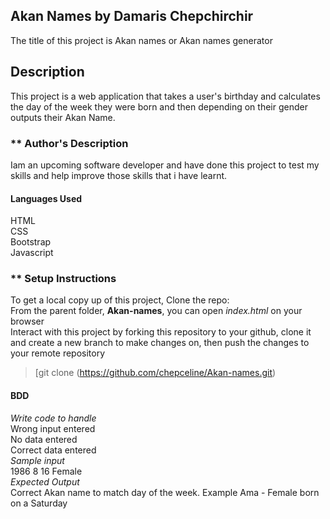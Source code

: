 ## **Akan Names** by Damaris Chepchirchir
The title of this project is Akan names or Akan names generator
## Description

This project is a web application that takes a user's birthday and calculates the day of the week they were born and then depending on their gender outputs their Akan Name. 

### ** Author's Description
Iam an upcoming software developer and have done this project to test my skills and help improve those skills that i have learnt.

#### **Languages Used**
HTML <br>
CSS <br>
Bootstrap <br>
Javascript 

### ** Setup Instructions
To get a local copy up of this project, Clone the repo: <br>
From the parent folder, **Akan-names**, you can open *index.html* on your browser <br>
Interact with this project by forking this repository to your github, clone it and create a new branch to make changes on, then push the changes to your remote repository <br>
>[git clone (https://github.com/chepceline/Akan-names.git)

#### **BDD**
*Write code to handle* <br>
Wrong input entered <br>
No data entered <br>
Correct data entered <br>
*Sample input* <br>
1986    8   16  Female <br>
*Expected Output* <br>
Correct Akan name to match day of the week. Example Ama - Female born on a Saturday



